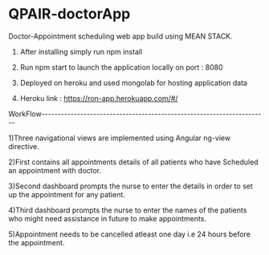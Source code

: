 # QPAIR-doctorApp
Doctor-Appointment scheduling web app build using MEAN STACK.

1) After installing simply run npm install

2) Run npm start to launch the application locally on port : 8080

3) Deployed on heroku and used mongolab for hosting application data 

4) Heroku link : https://ron-app.herokuapp.com/#/

WorkFlow----------------------------------------------------------------------

1)Three navigational views are implemented using Angular ng-view directive.

2)First contains all appointments details of all patients who have Scheduled an appointment with doctor.

3)Second dashboard prompts the nurse to enter the details in order to set up the appointment for any patient.

4)Third dashboard prompts the nurse to enter the names of the patients who might need assistance in future to make appointments.

5)Appointment needs to be cancelled atleast one day i.e 24 hours before the appointment.
